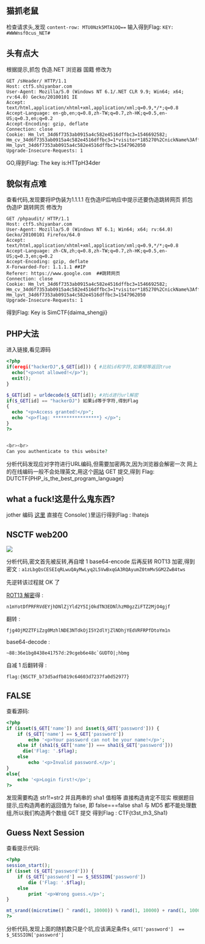 ## 猫抓老鼠

检查请求头,发现 `content-row: MTU0Nzk5MTA1OQ==`
输入得到Flag: `KEY: #WWWnsf0cus_NET#`

## 头有点大

根据提示,抓包
伪造.NET 浏览器 国籍
修改为
```
GET /sHeader/ HTTP/1.1
Host: ctf5.shiyanbar.com
User-Agent: Mozilla/5.0 (Windows NT 6.1/.NET CLR 9.9; Win64; x64; rv:64.0) Gecko/20100101 IE
Accept: text/html,application/xhtml+xml,application/xml;q=0.9,*/*;q=0.8
Accept-Language: en-gb,en;q=0.8,zh-TW;q=0.7,zh-HK;q=0.5,en-US;q=0.3,en;q=0.2
Accept-Encoding: gzip, deflate
Connection: close
Cookie: Hm_lvt_34d6f7353ab0915a4c582e4516dffbc3=1546692582; Hm_cv_34d6f7353ab0915a4c582e4516dffbc3=1*visitor*185270%2CnickName%3Affdy; Hm_lpvt_34d6f7353ab0915a4c582e4516dffbc3=1547962050
Upgrade-Insecure-Requests: 1
```
GO,得到Flag: The key is:HTTpH34der

## 貌似有点难

查看代码,发现要将IP伪装为1.1.1.1
在伪造IP后响应中提示还要伪造跳转网页
抓包
伪造IP 跳转网页
修改为
```
GET /phpaudit/ HTTP/1.1
Host: ctf5.shiyanbar.com
User-Agent: Mozilla/5.0 (Windows NT 6.1; Win64; x64; rv:64.0) Gecko/20100101 Firefox/64.0
Accept: text/html,application/xhtml+xml,application/xml;q=0.9,*/*;q=0.8
Accept-Language: zh-CN,zh;q=0.8,zh-TW;q=0.7,zh-HK;q=0.5,en-US;q=0.3,en;q=0.2
Accept-Encoding: gzip, deflate
X-Forwarded-For: 1.1.1.1 ##IP
Referer: https://www.google.com  ##跳转网页
Connection: close
Cookie: Hm_lvt_34d6f7353ab0915a4c582e4516dffbc3=1546692582; Hm_cv_34d6f7353ab0915a4c582e4516dffbc3=1*visitor*185270%2CnickName%3Affdy; Hm_lpvt_34d6f7353ab0915a4c582e4516dffbc3=1547962050
Upgrade-Insecure-Requests: 1
```
得到Flag: Key is SimCTF{daima_shengji}

## PHP大法
进入链接,看见源码
```php
<?php
if(eregi("hackerDJ",$_GET[id])) { #比较id和字符,如果相等返回true
  echo("<p>not allowed!</p>");
  exit();
}

$_GET[id] = urldecode($_GET[id]); #对id进行url解密
if($_GET[id] == "hackerDJ") 如果id等于字符,得到Flag
{
  echo "<p>Access granted!</p>";
  echo "<p>flag: *****************} </p>";
}
?>


<br><br>
Can you authenticate to this website?
```
分析代码发现应对字符进行URL编码,但需要加密两次,因为浏览器会解密一次
网上的在线编码一般不会处理英文,用这个[网站](http://tool.bugku.com/safe/url.php)
GET 提交,得到 Flag: DUTCTF{PHP_is_the_best_program_language}

## what a fuck!这是什么鬼东西?

jother 编码 [这里](https://wps2015.org/drops/drops/jother%E7%BC%96%E7%A0%81%E4%B9%8B%E8%B0%9C.html)
直接在 Console( )里运行得到Flag : Ihatejs

## NSCTF web200

![](http://ctf5.shiyanbar.com/web/web200.jpg)

分析代码,密文首先被反转,再自增 1 
base64-encode 后再反转
ROT13 加密,得到密文 :
`a1zLbgQsCESEIqRLwuQAyMwLyq2L5VwBxqGA3RQAyumZ0tmMvSGM2ZwB4tws`

先逆转该过程就 OK 了

[ROT13 解密](http://www.mxcz.net/tools/rot13.aspx)得 : 

`n1mYotDfPRFRVdEYjhDNlZjYld2Y5IjOkdTN3EDNlhzM0gzZiFTZ2MjO4gjf`

翻转 :

`fjg4OjM2ZTFiZzg0MzhlNDE3NTdkOjI5Y2dlYjZlNDhjYEdVRFRPfDtoYm1n`

base64-decode : 
```
~88:36e1bg8438e41757d:29cgeb6e48c`GUDTO|;hbmg
```
自减 1 后翻转得 :

 `flag:{NSCTF_b73d5adfb819c64603d7237fa0d52977}`

## FALSE

查看源码:
```php
<?php
if (isset($_GET['name']) and isset($_GET['password'])) {
    if ($_GET['name'] == $_GET['password'])
        echo '<p>Your password can not be your name!</p>';
    else if (sha1($_GET['name']) === sha1($_GET['password']))
      die('Flag: '.$flag);
    else
        echo '<p>Invalid password.</p>';
}
else{
    echo '<p>Login first!</p>';
?>
```
发现需要构造 str1!=str2 并且两串的 sha1 值相等
直接构造肯定不现实
根据题目提示,应构造两者的返回值为 false, 即 false===false
sha1 与 MD5 都不能处理数组,所以我们构造两个数组 GET 提交
得到Flag : CTF{t3st_th3_Sha1}

## Guess Next Session
查看提示代码:
```php
<?php
session_start(); 
if (isset ($_GET['password'])) {
    if ($_GET['password'] == $_SESSION['password'])
        die ('Flag: '.$flag);
    else
        print '<p>Wrong guess.</p>';
}

mt_srand((microtime() ^ rand(1, 10000)) % rand(1, 10000) + rand(1, 10000));
?>
```
分析代码,发现上面的随机数只是个坑,应该满足条件`$_GET['password']  ==  $_SESSION['password']`

<!--stackedit_data:
eyJoaXN0b3J5IjpbMjEzNzI0NDEzNiwtMTU3OTAwNjk2M119
-->